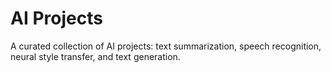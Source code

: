 ﻿# AI Projects

A curated collection of AI projects: text summarization, speech recognition, neural style transfer, and text generation.
